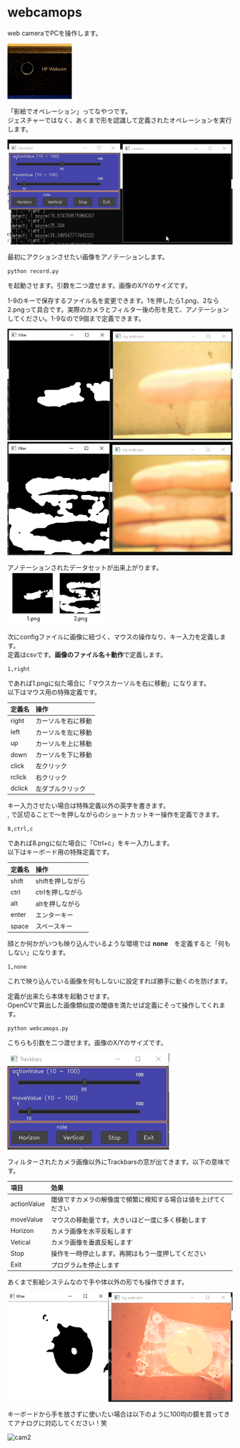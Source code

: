 # webcamops

web cameraでPCを操作します。<br>

![cam1](https://github.com/yasutakatou/handmouse/blob/pic/cam1.png)

「影絵でオペレーション」ってなやつです。<br>
ジェスチャーではなく、あくまで形を認識して定義されたオペレーションを実行します。

![demo](https://github.com/yasutakatou/handmouse/blob/pic/handmouse.gif)

最初にアクションさせたい画像をアノテーションします。

```
python record.py
```

を起動させます。引数を二つ渡せます。画像のX/Yのサイズです。

1-9のキーで保存するファイル名を変更できます。1を押したら1.png、2なら2.pngって具合です。実際のカメラとフィルター後の形を見て、アノテーションしてください。1-9なので9個まで定義できます。

![1](https://github.com/yasutakatou/handmouse/blob/pic/1.png)<br>
![2](https://github.com/yasutakatou/handmouse/blob/pic/2.png)<br>

アノテーションされたデータセットが出来上がります。<br>
![3](https://github.com/yasutakatou/handmouse/blob/pic/3.png)<br>

次にconfigファイルに画像に紐づく、マウスの操作なり、キー入力を定義します。<br>
定義はcsvです。**画像のファイル名＋動作**で定義します。

```
1,right
```

であれば1.pngに似た場合に「マウスカーソルを右に移動」になります。<br>
以下はマウス用の特殊定義です。

|定義名|操作|
|:---|:---|
|right|カーソルを右に移動|
|left|カーソルを左に移動|
|up|カーソルを上に移動|
|down|カーソルを下に移動|
|click|左クリック|
|rclick|右クリック|
|dclick|左ダブルクリック|

キー入力させたい場合は特殊定義以外の英字を書きます。<br>
 , で区切ることで～を押しながらのショートカットキー操作を定義できます。

```
8,ctrl,c
```

であれば8.pngに似た場合に「Ctrl+c」をキー入力します。<br>
以下はキーボード用の特殊定義です。

|定義名|操作|
|:---|:---|
|shift|shiftを押しながら|
|ctrl|ctrlを押しながら|
|alt|altを押しながら|
|enter|エンターキー|
|space|スペースキー|

顔とか何かがいつも映り込んでいるような環境では **none**　を定義すると「何もしない」になります。

```
1,none
```

これで映り込んでいる画像を何もしないに設定すれば勝手に動くのを防げます。

定義が出来たら本体を起動させます。<br>
OpenCVで算出した画像類似度の閾値を満たせば定義にそって操作してくれます。

```
python webcamops.py
```

こちらも引数を二つ渡せます。画像のX/Yのサイズです。<br>

![bar](https://github.com/yasutakatou/handmouse/blob/pic/trackbars.png)<br>

フィルターされたカメラ画像以外にTrackbarsの窓が出てきます。以下の意味です。

|項目|効果|
|:---|:---|
|actionValue|閾値ですカメラの解像度で頻繁に検知する場合は値を上げてください|
|moveValue|マウスの移動量です。大きいほど一度に多く移動します|
|Horizon|カメラ画像を水平反転します|
|Vetical|カメラ画像を垂直反転します|
|Stop|操作を一時停止します。再開はもう一度押してください|
|Exit|プログラムを停止します|

あくまで影絵システムなので手や体以外の形でも操作できます。

![pine](https://github.com/yasutakatou/handmouse/blob/pic/pine.png)

キーボードから手を放さずに使いたい場合は以下のように100均の鏡を買ってきてアナログに対応してください！笑<br>

![cam2](https://github.com/yasutakatou/handmouse/blob/pic/cam2.png)
